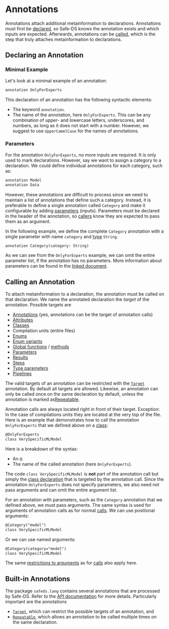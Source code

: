 # Annotations

Annotations attach additional metainformation to declarations. Annotations must first be [declared](#declaring-an-annotation), so Safe-DS knows the annotation exists and which inputs are expected. Afterwards, annotations can be [called](#calling-an-annotation), which is the step that truly attaches metainformation to declarations.

## Declaring an Annotation

### Minimal Example

Let's look at a minimal example of an annotation:

```txt
annotation OnlyForExperts
```

This declaration of an annotation has the following syntactic elements:

- The keyword `annotation`.
- The name of the annotation, here `OnlyForExperts`. This can be any combination of upper- and lowercase letters, underscores, and numbers, as long as it does not start with a number. However, we suggest to use `UpperCamelCase` for the names of annotations.

### Parameters

For the annotation `OnlyForExperts`, no more inputs are required. It is only used to mark declarations. However, say we want to assign a category to a declaration. We could define individual annotations for each category, such as:

```txt
annotation Model
annotation Data
```

However, these annotations are difficult to process since we need to maintain a list of annotations that define such a category. Instead, it is preferable to define a single annotation called `Category` and make it configurable by adding [parameters][parameters] (inputs). Parameters must be declared in the header of the annotation, so [callers](#calling-an-annotation) know they are expected to pass them as an argument.

In the following example, we define the complete `Category` annotation with a single parameter with name `category` and [type][types] `String`.

```txt
annotation Category(category: String)
```

As we can see from the `OnlyForExperts` example, we can omit the entire parameter list, if the annotation has no parameters. More information about parameters can be found in the [linked document][parameters].

## Calling an Annotation

To attach metainformation to a declaration, the annotation must be called on that declaration. We name the annotated declaration the _target_ of the annotation. Possible targets are

- [Annotations](#declaring-an-annotation) (yes, annotations can be the target of annotation calls)
- [Attributes][attributes]
- [Classes][classes]
- Compilation units (entire files)
- [Enums][enums]
- [Enum variants][enum-variants]
- [Global functions][global-functions] / [methods][methods]
- [Parameters][parameters]
- [Results][results]
- [Steps][steps]
- [Type parameters][type-parameters]
- [Pipelines][pipelines]

The valid targets of an annotation can be restricted with the [`Target`][safeds-lang-target] annotation. By default all targets are allowed. Likewise, an annotation can only be called once on the same declaration by default, unless the annotation is marked as[Repeatable][safeds-lang-repeatable].

Annotation calls are always located right in front of their target. Exception: In the case of compilations units they are located at the very top of the file. Here is an example that demonstrates how to call the annotation `OnlyForExperts` that we defined above on a [class][classes]:

```txt
@OnlyForExperts
class VerySpecificMLModel
```

Here is a breakdown of the syntax:

- An `@`.
- The name of the called annotation (here `OnlyForExperts`).

The code `class VerySpecificMLModel` is **not** part of the annotation call but simply the [class declaration][classes] that is targeted by the annotation call. Since the annotation `OnlyForExperts` does not specify parameters, we also need not pass arguments and can omit the entire argument list.

For an annotation with parameters, such as the `Category` annotation that we defined above, we must pass arguments. The same syntax is used for arguments of annotation calls as for normal [calls][calls]. We can use positional arguments:

```txt
@Category("model")
class VerySpecificMLModel
```

Or we can use named arguments:

```txt
@Category(category="model")
class VerySpecificMLModel
```

The same [restrictions to arguments][argument-restrictions] as for [calls][calls] also apply here.

## Built-in Annotations

The package `safeds.lang` contains several annotations that are processed by Safe-DS. Refer to the [API documentation][safeds-lang] for more details. Particularly important are the annotations

- [`Target`][safeds-lang-target], which can restrict the possible targets of an annotation, and
- [`Repeatable`][safeds-lang-repeatable], which allows an annotation to be called multiple times on the same declaration.

[parameters]: ../common/parameters.md
[types]: ../common/types.md
[attributes]: classes.md#defining-attributes
[classes]: classes.md#defining-classes
[enums]: enumerations.md#declaring-an-enumeration
[enum-variants]: enumerations.md#enum-variants
[global-functions]: global-functions.md
[methods]: classes.md#defining-methods
[results]: ../common/parameters.md
[steps]: ../pipeline-language/steps.md
[type-parameters]: type-parameters.md
[pipelines]: ../pipeline-language/pipelines.md
[safeds-lang]: ../../stdlib/safeds_lang.md
[safeds-lang-repeatable]: ../../stdlib/safeds_lang.md#annotation-repeatable
[safeds-lang-target]: ../../stdlib/safeds_lang.md#annotation-target
[calls]: ../pipeline-language/expressions.md#calls
[argument-restrictions]: ../pipeline-language/expressions.md#restrictions-for-arguments

